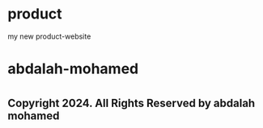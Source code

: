 # product
 my new product-website
<h1>abdalah-mohamed<h1/>
<h2>Copyright 2024. All Rights Reserved by abdalah mohamed<h2/>
